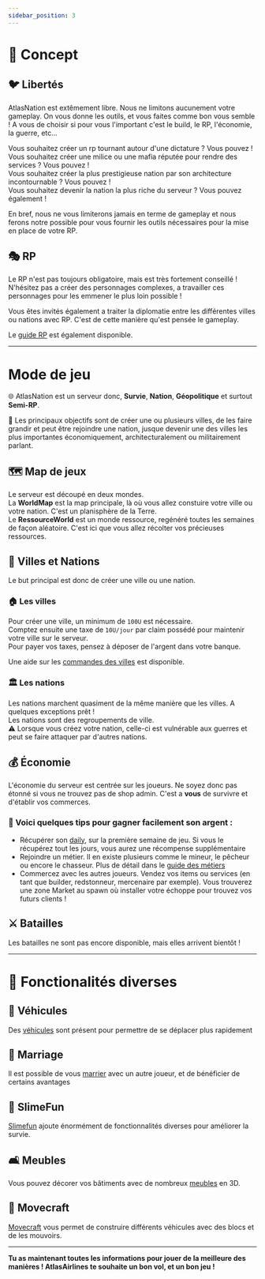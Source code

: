 ```yaml
---
sidebar_position: 3
---
```


# 🎯 Concept

## :bird: Libertés

AtlasNation est extêmement libre. Nous ne limitons aucunement votre gameplay. On vous donne les outils, et vous faites comme bon vous semble ! A vous de choisir si pour vous l'important c'est le build, le RP, l'économie, la guerre, etc...
 
Vous souhaitez créer un rp tournant autour d'une dictature ? Vous pouvez !\
Vous souhaitez créer une milice ou une mafia réputée pour rendre des services ? Vous pouvez !\
Vous souhaitez créer la plus prestigieuse nation par son architecture incontournable ? Vous pouvez !\
Vous souhaitez devenir la nation la plus riche du serveur ? Vous pouvez également !


En bref, nous ne vous limiterons jamais en terme de gameplay et nous ferons notre possible pour vous fournir les outils nécessaires pour la mise en place de votre RP.

## :performing_arts: RP

Le RP n'est pas toujours obligatoire, mais est très fortement conseillé ! N'hésitez pas a créer des personnages complexes, a travailler ces personnages pour les emmener le plus loin possible !

Vous êtes invités également a traiter la diplomatie entre les différentes villes ou nations avec RP. C'est de cette manière qu'est pensée le gameplay.

Le [guide RP](https://blank.org) est également disponible.

---

# Mode de jeu

:globe_with_meridians: AtlasNation est un serveur donc, __Survie__, __Nation__, __Géopolitique__ et surtout __Semi-RP__.

:dart: Les principaux objectifs sont de créer une ou plusieurs villes, de les faire grandir et peut être rejoindre une nation, jusque devenir une des villes les plus importantes économiquement, architecturalement ou militairement parlant. 

## :world_map: Map de jeux

Le serveur est découpé en deux mondes.\
La **WorldMap** est la map principale, là où vous allez constuire votre ville ou votre nation. C'est un planisphère de la Terre.\
Le **RessourceWorld** est un monde ressource, regénéré toutes les semaines de façon aléatoire. C'est ici que vous allez récolter vos précieuses ressources.

## :house_with_garden: Villes et Nations

Le but principal est donc de créer une ville ou une nation.

### :house: Les villes

Pour créer une ville, un minimum de `100U` est nécessaire.\
Comptez ensuite une taxe de `10U/jour` par claim possédé pour maintenir votre ville sur le serveur.\
Pour payer vos taxes, pensez à déposer de l'argent dans votre banque. 

Une aide sur les [commandes des villes](/docs/commands/towny.md) est disponible.

### :classical_building: Les nations

Les nations marchent quasiment de la même manière que les villes. A quelques exceptions prêt !\
Les nations sont des regroupements de ville. \
:warning: Lorsque vous créez votre nation, celle-ci est vulnérable aux guerres et peut se faire attaquer par d'autres nations. 

## :moneybag: Économie 

L'économie du serveur est centrée sur les joueurs. Ne soyez donc pas étonné si vous ne trouvez pas de shop admin.
C'est a **vous** de survivre et d'établir vos commerces.

### :money_with_wings: Voici quelques tips pour gagner facilement son argent :
- Récupérer son [daily](../commands/daily.md), sur la première semaine de jeu. Si vous le récupérez tout les jours, vous aurez une récompense supplémentaire
- Rejoindre un métier. Il en existe plusieurs comme le mineur, le pêcheur ou encore le chasseur. Plus de détail dans le [guide des métiers](/docs/commands/jobs.md)
- Commercez avec les autres joueurs. Vendez vos items ou services (en tant que builder, redstonneur, mercenaire par exemple). Vous trouverez une zone Market au spawn où installer votre échoppe pour trouvez vos futurs clients !
  

## :crossed_swords: Batailles

Les batailles ne sont pas encore disponible, mais elles arrivent bientôt !

---

# 📎 Fonctionalités diverses

## 🚗 Véhicules 

Des [véhicules](../commands/vehicules.md) sont présent pour permettre de se déplacer plus rapidement

## 💍 Marriage

Il est possible de vous [marrier](../commands/marriage.md) avec un autre joueur, et de bénéficier de certains avantages

## 🌴 SlimeFun

[Slimefun](../commands/slimefun.md) ajoute énormément de fonctionnalités diverses pour améliorer la survie.

## 🛋️ Meubles

Vous pouvez décorer vos bâtiments avec de nombreux [meubles](../commands/meubles.md) en 3D.

## 🚀 Movecraft

[Movecraft](../commands/movecraft.md) vous permet de construire différents véhicules avec des blocs et de les mouvoirs.

---

**__Tu as maintenant toutes les informations pour jouer de la meilleure des manières ! AtlasAirlines te souhaite un bon vol, et un bon jeu !__**